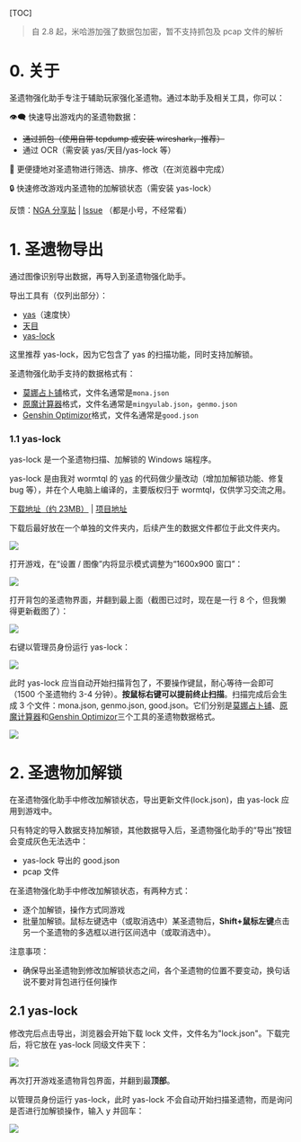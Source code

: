 [TOC]

> 自 2.8 起，米哈游加强了数据包加密，暂不支持抓包及 pcap 文件的解析

# 0. 关于

圣遗物强化助手专注于辅助玩家强化圣遗物。通过本助手及相关工具，你可以：

👁️‍🗨️ 快速导出游戏内的圣遗物数据：

-   ~~通过抓包（使用自带 tcpdump 或安装 wireshark，推荐）~~
-   通过 OCR（需安装 yas/天目/yas-lock 等）

🔀 更便捷地对圣遗物进行筛选、排序、修改（在浏览器中完成）

🔒 快速修改游戏内圣遗物的加解锁状态（需安装 yas-lock）

反馈：[NGA 分享贴](https://bbs.nga.cn/read.php?tid=29551863) | [Issue](https://github.com/fungusovo/artifact/issues) （都是小号，不经常看）

# 1. 圣遗物导出

<!--
有抓包和OCR两种方法。

## 1.1 抓包

通过tcpdump或wireshark抓包，导入pcap文件到圣遗物强化助手。

你需要有一台电脑运行抓包工具，

- 在同一台电脑上运行原神客户端，或
- 在用来抓包的电脑上打开WiFi热点，用另一台设备（例如手机）连接热点并运行原神客户端。

抓包工具：

- tcpdump: MacOS和Linux自带，命令行工具，有一定使用门槛
- wireshark: 全平台可用，需下载安装，傻瓜式操作

注意事项：

- 先打开抓包工具，再打开原神（如果原神正在运行，先关闭它）
- 按正常流程登录游戏，在进入大门并读条到一格以上后中止抓包
- 以pcap格式导出抓包数据，再导入到圣遗物强化助手即可
- pcap文件太大（推荐10MB以下）可能无法导入圣遗物强化助手，要么过滤端口，要么抓包时间不要太长
- pcap文件**不要传给别人**，圣遗物强化助手不会收集pcap数据，你可以打开开发者工具检查网络请求

成功导入pcap到圣遗物强化助手后，可以再从圣遗物强化助手导出数据为莫娜占卜铺/原魔计算器/Genshin Optimizer等格式。注意不是圣遗物强化助手控制面板的导出，而是进入多选模式后弹出的**部分导出**。

![](img/1038.png)

以下介绍tcpdump和wireshark的操作流程。

### 1.1.1 Tcpdump

MacOS和Linux自带无需下载，Windows需要下载而且比较麻烦。

> 需要管理员权限

首先用ifconfig/ip等工具检查电脑上网的接口，一般是en0/eth1/wlo1之类的。

在终端执行
```sh
sudo tcpdump -i [这里替换成接口名，例如en0] udp port 22101 or udp port 22102 -w [这里替换成导出文件的地址，例如~/Desktops/test.pcap]
```

例子：

```sh
sudo tcpdump -i wlo1 udp port 22101 or udp port 22102 -w test.pcap
```

### 1.1.2 Wireshark

全平台可用，需下载安装，傻瓜式操作。以下以Windows系统为例。

从[官网](https://www.wireshark.org/#download)或[百度网盘（暂时没有）]()下载安装包。

安装，一路默认即可。

**视频教程：**

<iframe src="//player.bilibili.com/player.html?aid=384971148&bvid=BV1hZ4y1q78V&cid=743695978&page=1&high_quality=1&danmaku=0" width="100%" height="500" scrolling="no" border="0" frameborder="no" framespacing="0" allowfullscreen="true"> </iframe>

**图文教程：**

打开Wireshark，双击你要监听的接口开始抓包（我这里是WLAN，正常上网的接口后面会有波形图）。

![](img/7707.png)

左上红色方块，说明正在抓包，点击即可终止抓包。

![](img/4141.png)

（可选）应用筛选规则`udp.port == 22101 || udp.port == 22102`

![](img/4525.png)

（可选）收藏该规则

![](img/5446.png)

打开游戏，开门，进度条到一格以上就可以终止抓包了

![](img/5292.png)

导出特定分组

![](img/6977.png)

保存为pcap格式

![](img/8908.png)

最后把pcap文件导入到圣遗物强化助手即可。

## 1.2 OCR
-->

通过图像识别导出数据，再导入到圣遗物强化助手。

导出工具有（仅列出部分）：

-   [yas](https://github.com/wormtql/yas)（速度快）
-   [天目]()
-   [yas-lock](https://github.com/fungusovo/yas-lock)

这里推荐 yas-lock，因为它包含了 yas 的扫描功能，同时支持加解锁。

圣遗物强化助手支持的数据格式有：

-   [莫娜占卜铺](https://www.mona-uranai.com)格式，文件名通常是`mona.json`
-   [原魔计算器](https://genshin.mingyulab.com/)格式，文件名通常是`mingyulab.json`，`genmo.json`
-   [Genshin Optimizor](https://frzyc.github.io/genshin-optimizer/)格式，文件名通常是`good.json`

### 1.1 yas-lock

yas-lock 是一个圣遗物扫描、加解锁的 Windows 端程序。

yas-lock 是由我对 wormtql 的 [yas](https://github.com/wormtql/yas) 的代码做少量改动（增加加解锁功能、修复 bug 等），并在个人电脑上编译的，主要版权归于 wormtql，仅供学习交流之用。

[下载地址（约 23MB）](https://github.com/fungusovo/yas-lock/releases/latest/download/yas-lock.exe) | [项目地址](https://github.com/fungusovo/yas-lock)

下载后最好放在一个单独的文件夹内，后续产生的数据文件都位于此文件夹内。

![](img/1945.png)

打开游戏，在“设置 / 图像”内将显示模式调整为“1600x900 窗口”：

![](img/3136.png)

打开背包的圣遗物界面，并翻到最上面（截图已过时，现在是一行 8 个，但我懒得更新截图了）：

![](img/3604.png)

右键以管理员身份运行 yas-lock：

![](img/3749.png)

此时 yas-lock 应当自动开始扫描背包了，不要操作键鼠，耐心等待一会即可（1500 个圣遗物约 3-4 分钟）。**按鼠标右键可以提前终止扫描**。扫描完成后会生成 3 个文件：mona.json, genmo.json, good.json。它们分别是[莫娜占卜铺](https://www.mona-uranai.com)、[原魔计算器](https://genshin.mingyulab.com/)和[Genshin Optimizor](https://frzyc.github.io/genshin-optimizer/)三个工具的圣遗物数据格式。

![](img/5201.png)

# 2. 圣遗物加解锁

在圣遗物强化助手中修改加解锁状态，导出更新文件(lock.json)，由 yas-lock 应用到游戏中。

只有特定的导入数据支持加解锁，其他数据导入后，圣遗物强化助手的“导出”按钮会变成灰色无法选中：

-   yas-lock 导出的 good.json
-   pcap 文件

在圣遗物强化助手中修改加解锁状态，有两种方式：

-   逐个加解锁，操作方式同游戏
-   批量加解锁。鼠标左键选中（或取消选中）某圣遗物后，**Shift+鼠标左键**点击另一个圣遗物的多选框以进行区间选中（或取消选中）。

注意事项：

-   确保导出圣遗物到修改加解锁状态之间，各个圣遗物的位置不要变动，换句话说不要对背包进行任何操作

## 2.1 yas-lock

修改完后点击导出，浏览器会开始下载 lock 文件，文件名为"lock.json"。下载完后，将它放在 yas-lock 同级文件夹下：

![](img/3308.png)

再次打开游戏圣遗物背包界面，并翻到最**顶部**。

以管理员身份运行 yas-lock，此时 yas-lock 不会自动开始扫描圣遗物，而是询问是否进行加解锁操作，输入 y 并回车：

![](img/3603.png)
